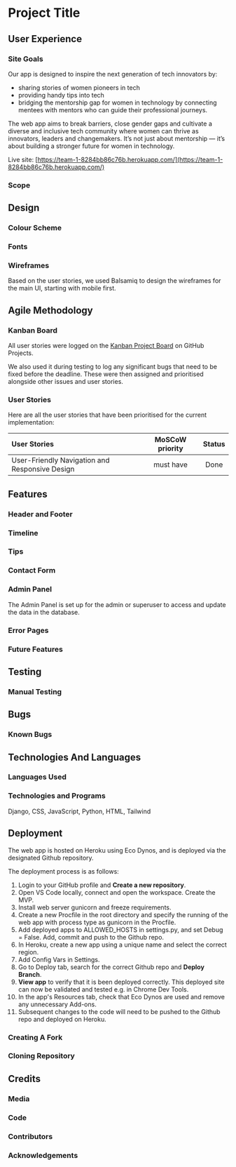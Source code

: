 # Project Title

## User Experience

### Site Goals
Our app is designed to inspire the next generation of tech innovators by:
- sharing stories of women pioneers in tech
- providing handy tips into tech
- bridging the mentorship gap for women in technology by connecting mentees with mentors who can guide their professional journeys.

The web app aims to break barriers, close gender gaps and cultivate a diverse and inclusive tech community where women can thrive as innovators, leaders and changemakers. It’s not just about mentorship — it’s about building a stronger future for women in technology.

Live site: [https://team-1-8284bb86c76b.herokuapp.com/](https://team-1-8284bb86c76b.herokuapp.com/)

### Scope
<!-- Add content for Scope here -->

## Design

### Colour Scheme
<!-- Add content for Colour Scheme here -->

### Fonts
<!-- Add content for Fonts here -->

### Wireframes
Based on the user stories, we used Balsamiq to design the wireframes for the main UI, starting with mobile first.

<!-- Add wireframes -->

## Agile Methodology

### Kanban Board
All user stories were logged on the [Kanban Project Board](https://github.com/users/tgrey2024/projects/21) on GitHub Projects.

We also used it during testing to log any significant bugs that need to be fixed before the deadline. These were then assigned and prioritised alongside other issues and user stories.

### User Stories
Here are all the user stories that have been prioritised for the current implementation:

| User Stories                                    | MoSCoW priority           |  Status |
|:----------------------------------------------- |:-------------------------:|:-------:|
| User-Friendly Navigation and Responsive Design  | must have                 |   Done  |
<!-- add main user stories -->

## Features

### Header and Footer
### Timeline
### Tips
### Contact Form
### Admin Panel
The Admin Panel is set up for the admin or superuser to access and update the data in the database.

### Error Pages
<!-- Add content for Error Pages here -->

### Future Features
<!-- Add content for Future Features here -->

## Testing

### Manual Testing
<!-- Add content for Manual Testing here -->

## Bugs

### Known Bugs
<!-- Add content for Known Bugs here -->

## Technologies And Languages

### Languages Used
<!-- Add content for Languages Used here -->

### Technologies and Programs
Django, CSS, JavaScript, Python, HTML, Tailwind

## Deployment
The web app is hosted on Heroku using Eco Dynos, and is deployed via the designated Github repository.

The deployment process is as follows:
1. Login to your GitHub profile and **Create a new repository**.
2. Open VS Code locally, connect and open the workspace. Create the MVP.
3. Install web server gunicorn and freeze requirements.
4. Create a new Procfile in the root directory and specify the running of the web app with process type as gunicorn in the Procfile.
5. Add deployed apps to ALLOWED_HOSTS in settings.py, and set Debug = False. Add, commit and push to the Github repo.
6. In Heroku, create a new app using a unique name and select the correct region. 
7. Add Config Vars in Settings.
8. Go to Deploy tab, search for the correct Github repo and **Deploy Branch**.
9. **View app** to verify that it is been deployed correctly. This deployed site can now be validated and tested e.g. in Chrome Dev Tools.
10. In the app's Resources tab, check that Eco Dynos are used and remove any unnecessary Add-ons.
11. Subsequent changes to the code will need to be pushed to the Github repo and deployed on Heroku.

### Creating A Fork
<!-- Add content for Creating A Fork here -->

### Cloning Repository
<!-- Add content for Cloning Repository here -->

## Credits

### Media
<!-- Add content for Media here -->

### Code
<!-- Add content for Code here -->

### Contributors
<!-- Add content for Contributors here -->

### Acknowledgements
<!-- Add content for Acknowledgements here -->
